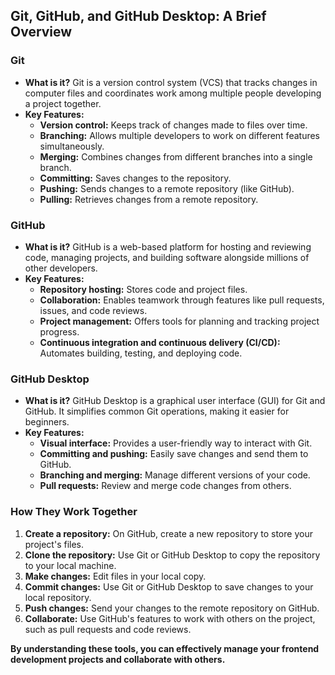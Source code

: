 ## Git, GitHub, and GitHub Desktop: A Brief Overview

### Git

* **What is it?** Git is a version control system (VCS) that tracks changes in computer files and coordinates work among multiple people developing a project together.
* **Key Features:**
  * **Version control:** Keeps track of changes made to files over time.
  * **Branching:** Allows multiple developers to work on different features simultaneously.
  * **Merging:** Combines changes from different branches into a single branch.
  * **Committing:** Saves changes to the repository.
  * **Pushing:** Sends changes to a remote repository (like GitHub).
  * **Pulling:** Retrieves changes from a remote repository.

### GitHub

* **What is it?** GitHub is a web-based platform for hosting and reviewing code, managing projects, and building software alongside millions of other developers.
* **Key Features:**
  * **Repository hosting:** Stores code and project files.
  * **Collaboration:** Enables teamwork through features like pull requests, issues, and code reviews.
  * **Project management:** Offers tools for planning and tracking project progress.
  * **Continuous integration and continuous delivery (CI/CD):** Automates building, testing, and deploying code.

### GitHub Desktop

* **What is it?** GitHub Desktop is a graphical user interface (GUI) for Git and GitHub. It simplifies common Git operations, making it easier for beginners.
* **Key Features:**
  * **Visual interface:** Provides a user-friendly way to interact with Git.
  * **Committing and pushing:** Easily save changes and send them to GitHub.
  * **Branching and merging:** Manage different versions of your code.
  * **Pull requests:** Review and merge code changes from others.

### How They Work Together

1. **Create a repository:** On GitHub, create a new repository to store your project's files.
2. **Clone the repository:** Use Git or GitHub Desktop to copy the repository to your local machine.
3. **Make changes:** Edit files in your local copy.
4. **Commit changes:** Use Git or GitHub Desktop to save changes to your local repository.
5. **Push changes:** Send your changes to the remote repository on GitHub.
6. **Collaborate:** Use GitHub's features to work with others on the project, such as pull requests and code reviews.

**By understanding these tools, you can effectively manage your frontend development projects and collaborate with others.**
